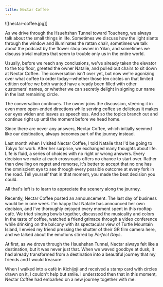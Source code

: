 ```yaml
---
title: Nectar Coffee
---
```


![[nectar-coffee.jpg]]

As we drive through the Hsuehshan Tunnel toward Toucheng, we always talk about the small things in life. Sometimes we discuss how the light slants through the window and illuminates the rattan chair, sometimes we talk about the podcast by the flower shop owner in Yilan, and sometimes we discuss trivial matters that seem to trouble only us in the entire world.

Usually, before we reach any conclusions, we've already taken the elevator to the top floor, greeted the owner Natalie, and pulled out chairs to sit down at Nectar Coffee. The conversation isn't over yet, but now we're agonizing over what coffee to order today—whether those ten circles on that limited edition coffee we both wanted have already been filled with other customers' names, or whether we can secretly delight in signing our name in the last remaining circle.

The conversation continues. The owner joins the discussion, steering it in even more open-ended directions while serving coffee so delicious it makes our eyes widen and leaves us speechless. And so the topics branch out and continue right up until the moment before we head home.

Since there are never any answers, Nectar Coffee, which initially seemed like our destination, always becomes part of the journey instead.

Last month when I visited Nectar Coffee, I told Natalie that I'd be going to Tokyo for work. After her surprise, we exchanged many thoughts about life. Life is fluid, a series of choices with no right or wrong answers. Every decision we make at each crossroads offers no chance to start over. Rather than dwelling on regret and remorse, it's better to accept that no one has the omniscient eye to see through every possible outcome at every fork in the road. Tell yourself that in that moment, you made the best decision you could.

All that's left is to learn to appreciate the scenery along the journey.

Recently, Nectar Coffee posted an announcement. The last day of business would be in one week. I'm happy that Natalie has announced her own decision, and I've thoroughly enjoyed every moment spent in this rooftop café. We tried singing bowls together, discussed the musicality and colors in the taste of coffee, watched a friend grimace through a video conference while drinking on the balcony with its spectacular view of Turtle Mountain Island, I envied my friend pressing the shutter of their GR film camera here, and we talked about the emotions stirred by *Perfect Days*.

At first, as we drove through the Hsuehshan Tunnel, Nectar always felt like a destination, but it was never just that. When we waved goodbye at dusk, it had already transformed from a destination into a beautiful journey that my friends and I would treasure.

When I walked into a café in Kichijoji and received a stamp card with circles drawn on it, I couldn't help but smile. I understood then that in this moment, Nectar Coffee had embarked on a new journey together with me.
